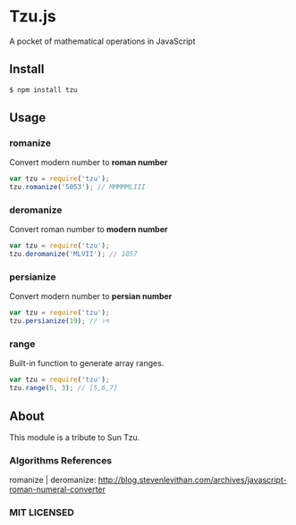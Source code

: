 # Tzu.js

A pocket of mathematical operations in JavaScript

## Install

```sh
$ npm install tzu
```

## Usage

### romanize

Convert modern number to **roman number**

```javascript
var tzu = require('tzu');
tzu.romanize('5053'); // MMMMMLIII
```

### deromanize

Convert roman number to **modern number**

```javascript
var tzu = require('tzu');
tzu.deromanize('MLVII'); // 1057
```

### persianize

Convert modern number to **persian number**

```javascript
var tzu = require('tzu');
tzu.persianize(19); // ۱۹
```

### range

Built-in function to generate array ranges.

```javascript
var tzu = require('tzu');
tzu.range(5, 3); // [5,6,7] 
```

## About

This module is a tribute to Sun Tzu.

### Algorithms References

romanize | deromanize: http://blog.stevenlevithan.com/archives/javascript-roman-numeral-converter

### MIT LICENSED